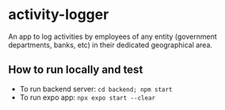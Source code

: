 # activity-logger
An app to log activities by employees of any entity (government departments, banks, etc) in their dedicated geographical area.

## How to run locally and test
* To run backend server: `cd backend; npm start`
* To run expo app: `npx expo start --clear`